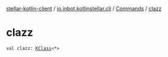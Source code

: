 [stellar-kotlin-client](../../index.md) / [io.inbot.kotlinstellar.cli](../index.md) / [Commands](index.md) / [clazz](./clazz.md)

# clazz

`val clazz: `[`KClass`](https://kotlinlang.org/api/latest/jvm/stdlib/kotlin.reflect/-k-class/index.html)`<*>`